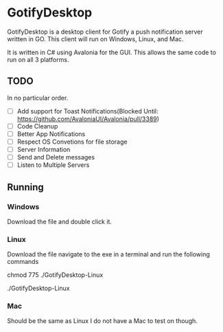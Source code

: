 # GotifyDesktop

GotifyDesktop is a desktop client for Gotify a push notification server written in GO. This client will run on Windows, Linux, and Mac.

It is written in C# using Avalonia for the GUI. This allows the same code to run on all 3 platforms. 

## TODO

In no particular order.

- [ ] Add support for Toast Notifications(Blocked Until: https://github.com/AvaloniaUI/Avalonia/pull/3389) 
- [ ] Code Cleanup
- [ ] Better App Notifications
- [ ] Respect OS Convetions for file storage
- [ ] Server Information
- [ ] Send and Delete messages
- [ ] Listen to Multiple Servers

## Running

### Windows
Download the file and double click it.

### Linux
Download the file navigate to the exe in a terminal and run the following commands

chmod 775 ./GotifyDesktop-Linux

./GotifyDesktop-Linux

### Mac
Should be the same as Linux I do not have a Mac to test on though.